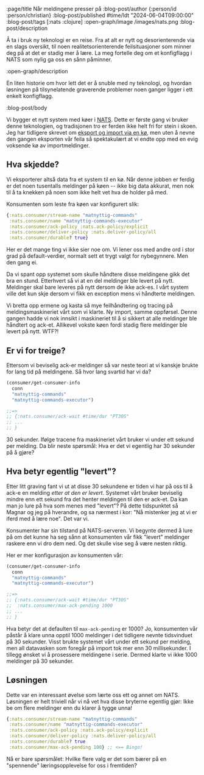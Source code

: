 :page/title Når meldingene presser på
:blog-post/author {:person/id :person/christian}
:blog-post/published #time/ldt "2024-06-04T09:00:00"
:blog-post/tags [:nats :clojure]
:open-graph/image /images/nats.png
:blog-post/description

Å ta i bruk ny teknologi er en reise. Fra at alt er nytt og desorienterende via
en slags oversikt, til noen realitetsorienterende feilsituasjoner som minner deg
på at det er stadig mer å lære. La meg fortelle deg om et konfigflagg i NATS som
nylig ga oss en sånn påminner.

:open-graph/description

En liten historie om hvor lett det er å snuble med ny teknologi, og hvordan
løsningen på tilsynelatende graverende problemer noen ganger ligger i ett enkelt
konfigflagg.

:blog-post/body

Vi bygger et nytt system med køer i [NATS](/nats/). Dette er første gang vi
bruker denne teknologien, og tradisjonen tro er ferden ikke helt fri for stein i
skoen. Jeg har tidligere skrevet om [eksport og import via en
kø](nats-import-eksport), men uten å nevne den gangen eksporten vår feila så
spektakulært at vi endte opp med en evig voksende kø av importmeldinger.

## Hva skjedde?

Vi eksporterer altså data fra et system til en kø. Når denne jobben er ferdig er
det noen tusentalls meldinger på køen -- ikke big data akkurat, men nok til å ta
knekken på noen som ikke helt vet hva de holder på med.

Konsumenten som leste fra køen var konfigurert slik:

```clj
{:nats.consumer/stream-name "matnyttig-commands"
 :nats.consumer/name "matnyttig-commands-executor"
 :nats.consumer/ack-policy :nats.ack-policy/explicit
 :nats.consumer/deliver-policy :nats.deliver-policy/all
 :nats.consumer/durable? true}
```

Her er det mange ting vi ikke sier noe om. Vi lener oss med andre ord i stor
grad på default-verdier, normalt sett et trygt valgt for nybegynnere. Men den
gang ei.

Da vi spant opp systemet som skulle håndtere disse meldingene gikk det bra en
stund. Etterhvert så vi at en del meldinger ble levert på nytt. Meldinger skal
bare leveres på nytt dersom de ikke ack-es. I vårt system ville det kun skje
dersom vi fikk en exception mens vi håndterte meldingen.

Vi bretta opp ermene og kasta så mye feilhåndtering og tracing på
meldingsmaskineriet vårt som vi klarte. Ny import, samme oppførsel. Denne gangen
hadde vi nok innsikt i maskineriet til å si sikkert at alle meldinger ble
håndtert og ack-et. Allikevel vokste køen fordi stadig flere meldinger ble
levert på nytt. WTF?!

## Er vi for treige?

Ettersom vi beviselig ack-er meldinger så var neste teori at vi kanskje brukte
for lang tid på meldingene. Så hvor lang svartid har vi da?

```clj
(consumer/get-consumer-info
  conn
  "matnyttig-commands"
  "matnyttig-commands-executor")

;;=>
;; {:nats.consumer/ack-wait #time/dur "PT30S"
;; ...
;; }
```

30 sekunder. Ifølge tracene fra maskineriet vårt bruker vi under ett sekund per
melding. Da blir neste spørsmål: Hva er det vi egentlig har 30 sekunder på å
gjøre?

## Hva betyr egentlig "levert"?

Etter litt graving fant vi ut at disse 30 sekundene er tiden vi har på oss til å
ack-e en melding _etter at den er levert_. Systemet vårt bruker beviselig mindre
enn ett sekund fra det henter meldingen til den er ack-et. Da kan man jo lure på
hva som menes med "levert"? På dette tidspunktet så Magnar og jeg på hverandre,
og sa nærmest i kor: "Nå mistenker jeg at vi er iferd med å lære noe". Det var
vi.

Konsumenter har sin tilstand på NATS-serveren. Vi begynte dermed å lure på om
det kunne ha seg sånn at konsumenten vår fikk "levert" meldinger raskere enn vi
dro dem ned. Og det skulle vise seg å være nesten riktig.

Her er mer konfigurasjon av konsumenten vår:

```clj
(consumer/get-consumer-info
  conn
  "matnyttig-commands"
  "matnyttig-commands-executor")

;;=>
;; {:nats.consumer/ack-wait #time/dur "PT30S"
;;  :nats.consumer/max-ack-pending 1000
;; ...
;; }
```

Hva betyr det at defaulten til `max-ack-pending` er 1000? Jo, konsumenten vår
påstår å klare unna opptil 1000 meldinger i det tidligere nevnte tidsvinduet på
30 sekunder. Visst brukte systemet vårt under ett sekund per melding, men all
datavasken som foregår på import tok mer enn 30 millisekunder. I tillegg ønsket
vi å prosessere meldingene i serie. Dermed klarte vi ikke 1000 meldinger på 30
sekunder.

## Løsningen

Dette var en interessant øvelse som lærte oss ett og annet om NATS. Løsningen er
helt triviell når vi nå vet hva disse bryterne egentlig gjør: Ikke be om flere
meldinger enn du klarer å tygge unna!

```clj
{:nats.consumer/stream-name "matnyttig-commands"
 :nats.consumer/name "matnyttig-commands-executor"
 :nats.consumer/ack-policy :nats.ack-policy/explicit
 :nats.consumer/deliver-policy :nats.deliver-policy/all
 :nats.consumer/durable? true
 :nats.consumer/max-ack-pending 100} ;; <== Bingo!
```

Nå er bare spørsmålet: Hvilke flere valg er det som bærer på en "spennende"
læringsopplevelse for oss i fremtiden?
